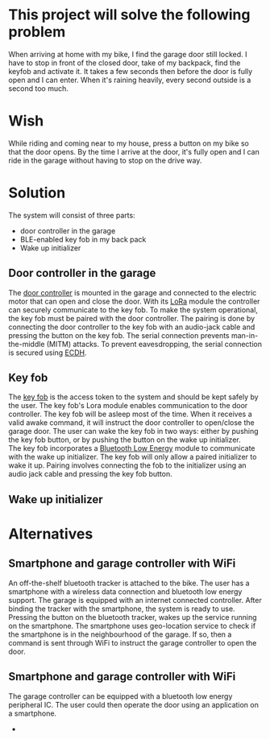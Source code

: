 # This project will solve the following problem
When arriving at home  with my bike, I find the garage door still locked.  I have to stop in front of the closed door, take of my backpack, find the keyfob and activate it.  It takes a few seconds then before the door is fully open and I can enter.  When it's raining heavily, every second outside is a second too much.

# Wish
While riding and coming near to my house, press a button on my bike so that the door opens.  By the time I arrive at the door, it's fully open and I can ride in the garage without having to stop on the drive way.

# Solution
The system will consist of three parts:  

* door controller in the garage  
* BLE-enabled key fob in my back pack  
* Wake up initializer  

## Door controller in the garage
The [door controller](https://github.com/LieBtrau/Aiakos/wiki/Garage-controller) is mounted in the garage and connected to the electric motor that can open and close the door.  With its [LoRa](https://www.lora-alliance.org/) module the controller can securely communicate to the key fob.  To make the system operational, the key fob must be paired with the door controller.  The pairing is done by connecting the door controller to the key fob with an audio-jack cable and pressing the button on the key fob.  The serial connection prevents man-in-the-middle (MITM) attacks.  To prevent eavesdropping, the serial connection is secured using [ECDH](https://en.wikipedia.org/wiki/Elliptic-curve_Diffie%E2%80%93Hellman).

## Key fob 
The [key fob](https://github.com/LieBtrau/Aiakos/wiki/Key-fob) is the access token to the system and should be kept safely by the user.  The key fob's Lora module enables communication to the door controller.  The key fob will be asleep most of the time.  When it receives a valid awake command, it will instruct the door controller to open/close the garage door.  The user can wake the key fob in two ways: either by pushing the key fob button, or by pushing the button on the wake up initializer.  
The key fob incorporates a [Bluetooth Low Energy](https://en.wikipedia.org/wiki/Bluetooth_Low_Energy) module to communicate with the wake up initializer.  The key fob will only allow a paired initializer to wake it up.  Pairing involves connecting the fob to the initializer using an audio jack cable and pressing the key fob button.

## Wake up initializer


# Alternatives
## Smartphone and garage controller with WiFi
An off-the-shelf bluetooth tracker is attached to the bike.  The user has a smartphone with a wireless data connection and bluetooth low energy support.  The garage is equipped with an internet connected controller.  After binding the tracker with the smartphone, the system is ready to use.  
Pressing the button on the bluetooth tracker, wakes up the service running on the smartphone.  The smartphone uses geo-location service to check if the smartphone is in the neighbourhood of the garage.  If so, then a command is sent through WiFi to instruct the garage controller to open the door.  
## Smartphone and garage controller with WiFi
The garage controller can be equipped with a bluetooth low energy peripheral IC.  The user could then operate the door using an application on a smartphone.  

* 
